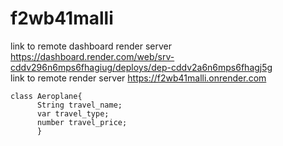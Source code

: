 # f2wb41malli
link to remote dashboard render server https://dashboard.render.com/web/srv-cddv296n6mps6fhagiug/deploys/dep-cddv2a6n6mps6fhagj5g<br>
link to remote render server https://f2wb41malli.onrender.com
```
class Aeroplane{
      String travel_name;
      var travel_type;
      number travel_price;
      }
```      

